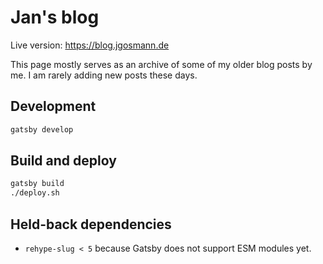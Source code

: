 # Jan's blog

Live version: https://blog.jgosmann.de

This page mostly serves as an archive of some of my older blog posts by me. I am
rarely adding new posts these days.

## Development

```bash
gatsby develop
```

## Build and deploy

```bash
gatsby build
./deploy.sh
```

## Held-back dependencies

* `rehype-slug < 5` because Gatsby does not support ESM modules yet.
